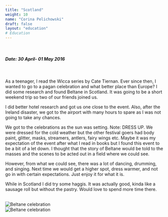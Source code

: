 ```yaml
---
title: "Scotland"
weight: 10
name: "Corina Pelichowski"
draft: false
layout: "education"
# Education
---
```

  <br>
  <h5>Date: 30 April- 01 May 2016</h5>
  <br>
<p>
  As a teenager, I read the Wicca series by Cate Tiernan. Ever since then, I wanted to go to a pagan celebration and what better place than Europe? I did some research and found Beltane in Scotland. It was going to be a short weekend trip so two of our friends joined us.
</p>

<p>
  I did better hotel research and got us one close to the event. Also, after the Ireland disaster, we got to the airport with many hours to spare as I was not going to take any chances.
</p>

<p>
  We got to the celebrations as the sun was setting. Note: DRESS UP. We were dressed for the cold weather but the other festival goers had body paint, glitter, masks, streamers, antlers, fairy wings etc. Maybe it was my expectation of the event after what I read in books but I found this event to be a bit of a let down. I thought that the story of Beltane would be told to the masses and the scenes to be acted out in a field where we could see.
</p>

<p>
  However, from what we could see, there was a lot of dancing, drumming, and singing. Next time we would get a higher spot, dress warmer, and not go in with certain expectations. Just enjoy it for what it is.
</p>

<p>
  While in Scotland I did try some haggis. It was actually good, kinda like a sausage roll but without the pastry. Would love to spend more time there.
</p>

<br>
<!-- IMAGES --> 

<div class="row">
    <div class="col">
      <img src="/img/blog/4_scotland1.jpg" alt="Beltane celebration">
    </div>
    <div class="col">
      <img src="/img/blog/4_scotland2.jpg" alt="Beltane celebration">
    </div>
</div>